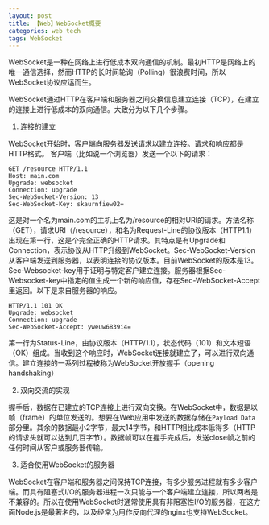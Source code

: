 ```yaml
---
layout: post
title: 【Web】WebSocket概要
categories: web tech
tags: WebSocket
---
```


WebSocket是一种在网络上进行低成本双向通信的机制。最初HTTP是网络上的唯一通信选择，然而HTTP的长时间轮询（Polling）很浪费时间，所以WebSocket协议应运而生。

WebSocket通过HTTP在客户端和服务器之间交换信息建立连接（TCP），在建立的连接上进行低成本的双向通信。大致分为以下几个步骤。

1. 连接的建立

WebSocket开始时，客户端向服务器发送请求以建立连接。请求和响应都是HTTP格式。
客户端（比如说一个浏览器）发送一个以下的请求：
```
GET /resource HTTP/1.1
Host: main.com
Upgrade: websocket
Connection: upgrade
Sec-WebSocket-Version: 13
Sec-WebSocket-Key: skaurnfiew02=
```
这是对一个名为main.com的主机上名为/resource的相对URI的请求。方法名称（GET），请求URI（/resource），和名为Request-Line的协议版本（HTTP1.1）出现在第一行，这是个完全正确的HTTP请求。其特点是有Upgrade和Connection，表示协议从HTTP升级到WebSocket。Sec-WebSocket-Version从客户端发送到服务器，以表明连接的协议版本。目前WebSocket的版本是13。Sec-Websocket-key用于证明与特定客户建立连接。服务器根据Sec-Websocket-key中指定的值生成一个新的响应值，存在Sec-WebSocket-Accept里返回。以下是来自服务器的响应。
```
HTTP/1.1 101 OK 
Upgrade: websocket
Connection: upgrade
Sec-WebSocket-Accept: yweuw6839i4=
```
第一行为Status-Line，由协议版本（HTTP/1.1），状态代码（101）和文本短语（OK）组成。当收到这个响应时，WebSocket连接就建立了，可以进行双向通信。建立连接的一系列过程被称为WebSocket开放握手（opening handshaking）

2. 双向交流的实现

握手后，数据在已建立的TCP连接上进行双向交换。在WebSocket中，数据是以帧（frame）的单位发送的。想要在Web应用中发送的数据存储在`Payload Data`部分里。其余的数据最小2字节，最大14字节，和HTTP相比成本低得多（HTTP的请求头就可以达到几百字节）。数据帧可以在握手完成后，发送close帧之前的任何时间从客户或服务器传输。

3. 适合使用WebSocket的服务器

WebSocket在客户端和服务器之间保持TCP连接，有多少服务进程就有多少客户端。而具有阻塞式I/O的服务器进程一次只能与一个客户端建立连接，所以两者是不兼容的。所以在使用WebSocket时通常使用具有非阻塞性I/O的服务器，在这方面Node.js是最著名的，以及经常为用作反向代理的nginx也支持WebSocket。

